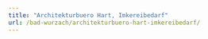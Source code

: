 ```yaml
---
title: "Architekturbuero Hart, Imkereibedarf"
url: /bad-wurzach/architekturbuero-hart-imkereibedarf/
---
```

